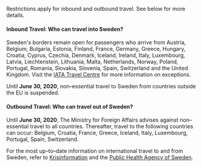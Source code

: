 Restrictions apply for inbound and outbound travel. See below for more details.

#### Inbound Travel: Who can travel into Sweden?

Sweden's borders remain open for passengers who arrive from Austria, Belgium, Bulgaria, Estonia, Finland, France, Germany, Greece, Hungary, Croatia, Cyprus, Czechia, Denmark, Iceland, Ireland, Italy, Luxembourg, Latvia, Liechtenstein, Lithuania, Malta, Netherlands, Norway, Poland, Portugal, Romania, Slovakia, Slovenia, Spain, Switzerland and the United Kingdom. Visit the [IATA Travel Centre](https://www.iatatravelcentre.com/international-travel-document-news/1580226297.htm) for more information on exceptions.

Until **June 30, 2020**, non–essential travel to Sweden from countries outside the EU is suspended.

#### Outbound Travel: Who can travel out of Sweden?

Until **June 30, 2020**, The Ministry for Foreign Affairs advises against non–essential travel to all countries. Thereafter, travel to the following countries can occur: Belgium, Croatia, France, Greece, Iceland, Italy, Luxembourg, Portugal, Spain, Switzerland.

For the most up–to–date information on international travel to and from Sweden, refer to [Krisinformation](https://www.krisinformation.se/en/hazards-and-risks/disasters-and-incidents/2020/official-information-on-the-new-coronavirus/visiting-sweden-during-the-covid-19-pandemic) and the [Public Health Agency of Sweden](https://www.folkhalsomyndigheten.se/the-public-health-agency-of-sweden/communicable-disease-control/covid-19/travel-to-and-from-sweden/).

